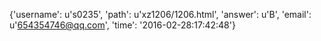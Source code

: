 {'username': u's0235', 'path': u'xz1206/1206.html', 'answer': u'B', 'email': u'654354746@qq.com', 'time': '2016-02-28:17:42:48'}